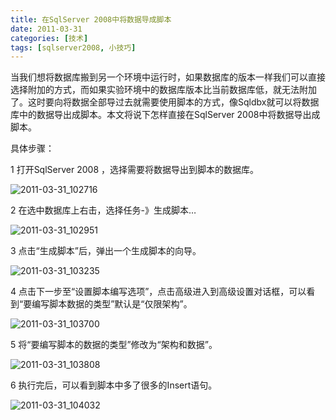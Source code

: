 ```yaml
---
title: 在SqlServer 2008中将数据导成脚本
date: 2011-03-31
categories: [技术]
tags: [sqlserver2008, 小技巧]
---
```


当我们想将数据库搬到另一个环境中运行时，如果数据库的版本一样我们可以直接选择附加的方式，而如果实验环境中的数据库版本比当前数据库低，就无法附加了。这时要向将数据全部导过去就需要使用脚本的方式，像Sqldbx就可以将数据库中的数据导出成脚本。本文将说下怎样直接在SqlServer 2008中将数据导出成脚本。

具体步骤：

1 打开SqlServer 2008 ，选择需要将数据导出到脚本的数据库。

![2011-03-31_102716](https://cdn.jsdelivr.net/gh/oec2003/hblog-images/img/202201290623081.png)

2 在选中数据库上右击，选择任务-》生成脚本…

![2011-03-31_102951](https://cdn.jsdelivr.net/gh/oec2003/hblog-images/img/202201290623858.png)

3 点击“生成脚本”后，弹出一个生成脚本的向导。

![2011-03-31_103235](https://cdn.jsdelivr.net/gh/oec2003/hblog-images/img/202201290623337.png)

4 点击下一步至“设置脚本编写选项”，点击高级进入到高级设置对话框，可以看到“要编写脚本数据的类型”默认是“仅限架构”。

![2011-03-31_103700](https://cdn.jsdelivr.net/gh/oec2003/hblog-images/img/202201290623298.png)

5 将“要编写脚本的数据的类型”修改为“架构和数据”。

![2011-03-31_103808](https://cdn.jsdelivr.net/gh/oec2003/hblog-images/img/202201290623038.png)

6 执行完后，可以看到脚本中多了很多的Insert语句。

![2011-03-31_104032](https://cdn.jsdelivr.net/gh/oec2003/hblog-images/img/202201290624044.png)

